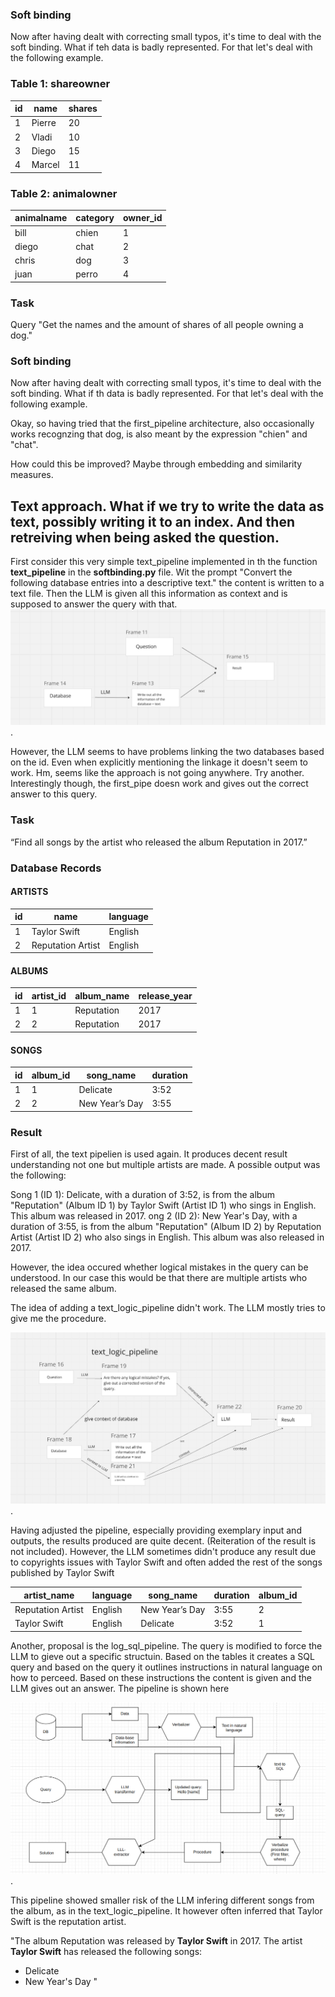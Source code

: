 
### Soft binding 

Now after having dealt with correcting small typos, it's time to deal with the soft binding. What if teh data is badly represented. For that let's deal with the following example.

### Table 1: shareowner

|id| name          | shares   | 
|----|-------------|----------|
|1   | Pierre       | 20      |
|2   | Vladi         | 10     |
|3   | Diego       | 15      |
|4   | Marcel         | 11     |

### Table 2: animalowner

| animalname    | category   |owner_id|
|---------------|------------|------  |
| bill          | chien      |1       |
| diego         | chat       |2       |
|chris          | dog        | 3      |
| juan          | perro       | 4      |


### Task

Query "Get the names and the amount of shares of all people owning a dog."


### Soft binding 

Now after having dealt with correcting small typos, it's time to deal with the soft binding. What if th data is badly represented. For that let's deal with the following example.


Okay, so having tried that the first_pipeline architecture, also occasionally works recognzing that dog, is also meant by the expression "chien" and "chat".

How could this be improved? Maybe through embedding and similarity measures. 

## Text approach. What if we try to write the data as text, possibly writing it to an index. And then retreiving when being asked the question.

First consider this very simple text_pipeline implemented in th the function **text_pipeline** in the **softbinding.py** file. Wit the prompt "Convert the following database entries into a descriptive text." the content is written to a text file. Then the LLM is given all this information as context and is supposed to answer the query with that. 
![Alt text for the image](images/text_pipeline.png).

However, the LLM seems to have problems linking the two databases based on the id. Even when explicitly mentioning the linkage it doesn't seem to work. Hm, seems like the approach is not going anywhere. Try another. Interestingly though, the first_pipe doesn work and gives out the correct answer to this query.

### Task

“Find all songs by the artist who released the album Reputation in 2017.” 

### Database Records

#### ARTISTS
| id | name             | language |
|----|-------------------|----------|
| 1  | Taylor Swift     | English  |
| 2  | Reputation Artist| English  |

#### ALBUMS
| id | artist_id | album_name | release_year |
|----|-----------|------------|--------------|
| 1  | 1         | Reputation | 2017         |
| 2  | 2         | Reputation | 2017         |

#### SONGS
| id | album_id | song_name      | duration |
|----|----------|----------------|----------|
| 1  | 1        | Delicate       | 3:52     |
| 2  | 2        | New Year’s Day | 3:55     |

### Result

First of all, the text pipelien is used again. It produces decent result understanding not one but multiple artists are made. A possible output was the following:

Song 1 (ID 1): Delicate, with a duration of 3:52, is from the album "Reputation" (Album ID 1) by Taylor Swift (Artist ID 1) who sings in English. This album was released in 2017.
ong 2 (ID 2): New Year's Day, with a duration of 3:55, is from the album "Reputation" (Album ID 2) by Reputation Artist (Artist ID 2) who also sings in English.  This album was also released in 2017. 

However, the idea occured whether logical mistakes in the query can be understood. In our case this would be that there are multiple artists who released the same album.

The idea of adding a text_logic_pipeline didn't work. The LLM mostly tries to give me the procedure.

![Alt text for the image](images/text_logic_pipeline.png).

Having adjusted the pipeline, especially providing exemplary input and outputs, the results produced are quite decent. (Reiteration of the result is not included).
 However, the LLM sometimes didn't produce any result due to copyrights issues with Taylor Swift and often added the rest of the songs published by Taylor Swift





| artist_name      | language | song_name      | duration   | album_id |
|-------------------|----------|-----------------|-------------|----------|
| Reputation Artist | English   | New Year’s Day | 3:55       | 2        |
| Taylor Swift       | English   | Delicate       | 3:52       | 1        | 


Another, proposal is the log_sql_pipeline. The query is modified to force the LLM to gieve out a specific structuin. Based on the tables it creates a SQL query and based on the query it outlines instructions in natural language on how to perceed. Based on these instructions the content is given and the
LLM gives out an answer. The pipeline is shown here

![Alt text for the image](images/logic_sql.png).

This pipeline showed smaller risk of the LLM infering different songs from the album, as in the text_logic_pipeline. It however often inferred that Taylor Swift is the reputation artist.

"The album Reputation was released by **Taylor Swift** in 2017. The artist **Taylor Swift** has released the following songs:

* Delicate
* New Year's Day 
"


